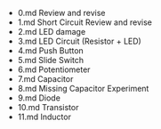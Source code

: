 - 0.md Review and revise
- 1.md Short Circuit Review and revise
- 2.md LED damage
- 3.md LED Circuit (Resistor + LED)
- 4.md Push Button
- 5.md Slide Switch
- 6.md Potentiometer
- 7.md Capacitor
- 8.md Missing Capacitor Experiment
- 9.md Diode
- 10.md Transistor
- 11.md Inductor
